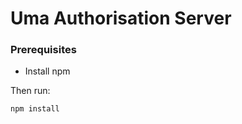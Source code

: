 Uma Authorisation Server
=======================

### Prerequisites

* Install npm

Then run: 
```
npm install
```


